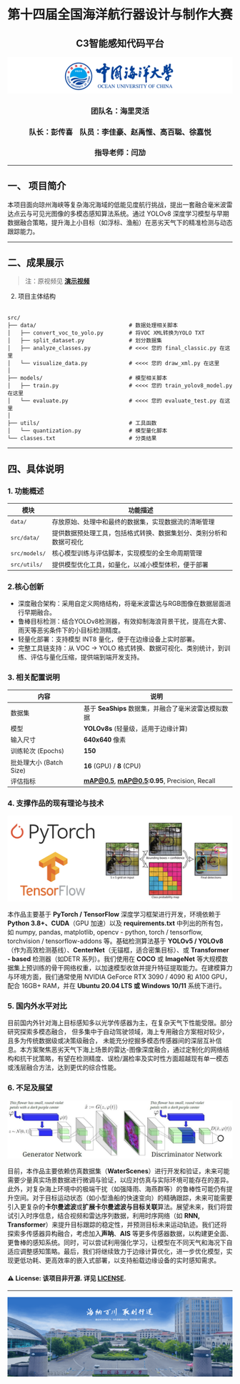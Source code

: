 <div align="center">
  <h1>第十四届全国海洋航行器设计与制作大赛
  <h2>C3智能感知代码平台
</div>

<img src="./doc/img/ouc.png" alt="ouc_alt" title="ouc_img">

<div align="center">
  <h3> 团队名：海里灵活
  <h3> 队长：彭传喜 &nbsp;&nbsp; 队员：李佳豪、赵禹惟、高百聪、徐嘉悦
  <h3> 指导老师：闫劢
</div>

---

## 一、 项目简介
本项目面向琼州海峡等复杂海况海域的低能见度航行挑战，提出一套融合毫米波雷达点云与可见光图像的多模态感知算法系统。通过 YOLOv8 深度学习模型与早期数据融合策略，提升海上小目标（如浮标、渔船）在恶劣天气下的精准检测与动态跟踪能力。

---

## 二、成果展示
<p align="center">

</p>

> 注：原视频见 [**演示视频**]()

2. 项目主体结构
<pre><code>
src/
├── data/                             # 数据处理相关脚本
│   ├── convert_voc_to_yolo.py        # 将VOC XML转换为YOLO TXT
│   ├── split_dataset.py              # 划分数据集
│   ├── analyze_classes.py            # <<<< 您的 final_classic.py 在这里
│   └── visualize_data.py             # <<<< 您的 draw_xml.py 在这里
│
├── models/                           # 模型相关脚本
│   ├── train.py                      # <<<< 您的 train_yolov8_model.py 在这里
│   └── evaluate.py                   # <<<< 您的 evaluate_test.py 在这里
│
├── utils/                            # 工具函数
│   └── quantization.py               # 模型量化脚本
└── classes.txt                       # 分类结果
</code></pre>

---

## 四、具体说明
### 1. 功能概述
| 模块     | 功能描述 |
|----------|----------|
| `data/` | 存放原始、处理中和最终的数据集，实现数据流的清晰管理 |
| `src/data/` | 提供数据预处理工具，包括格式转换、数据集划分、类别分析和数据可视化 |
| `src/models/` | 核心模型训练与评估脚本，实现模型的全生命周期管理 |
| `src/utils/` | 提供模型优化工具，如量化，以减小模型体积，便于部署 |

### 2.核心创新
-  深度融合架构：采用自定义网络结构，将毫米波雷达与RGB图像在数据层面进行早期融合。
- 鲁棒目标检测：结合YOLOv8检测器，有效抑制海浪背景干扰，提高在大雾、雨天等恶劣条件下的小目标检测精度。
- 轻量化部署：支持模型 INT8 量化，便于在边缘设备上实时部署。
- 完整工具链支持：从 VOC → YOLO 格式转换、数据可视化、类别统计，到训练、评估与量化压缩，提供端到端开发支持。

### 3. 相关配置说明
| 内容 | 说明 |
|-------------|-----------|
| 数据集 | 基于 **SeaShips** 数据集，并融合了毫米波雷达模拟数据 |
| 模型 | **YOLOv8s** (轻量级，适用于边缘计算) |
| 输入尺寸 | **640x640** 像素 |
| 训练轮次 (Epochs) | **150** |
| 批处理大小 (Batch Size) | **16** (GPU) / **8** (CPU) |
| 评估指标 | **mAP@0.5**, **mAP@0.5:0.95**, Precision, Recall |

### 4. 支撑作品的现有理论与技术
<div align="center">
    <img src="./doc/img/pytorch.png" alt="pytorch_alt" title="pytorch_img">
</div>

本作品主要基于 **PyTorch / TensorFlow** 深度学习框架进行开发，环境依赖于 **Python 3.8+、CUDA**（GPU 加速）以及 **requirements.txt** 中列出的所有包，如 numpy, pandas, matplotlib, opencv - python, torch / tensorflow, torchvision / tensorflow-addons 等。基础检测算法基于 **YOLOv5 / YOLOv8**（作为高效检测基线）、**CenterNet**（无锚框，适合密集目标）、或 **Transformer - based** 检测器（如DETR 系列）。我们使用在 **COCO** 或 **ImageNet** 等大规模数据集上预训练的骨干网络权重，以加速模型收敛并提升特征提取能力。在建模算力与环境方面，我们通常使用 NVIDIA GeForce RTX 3090 / 4090 和 A100 GPU，配合 16GB+ RAM，并在 **Ubuntu 20.04 LTS 或 Windows 10/11** 系统下进行。

### 5. 国内外水平对比
目前国内外针对海上目标感知多以光学传感器为主，在复杂天气下性能受限。部分研究探索多模态融合， 但多集中于自动驾驶领域，海上专用融合方案相对较少， 且多为传统数据级或决策级融合， 未能充分挖掘多模态传感器间的深层互补信息。本方案聚焦恶劣天气下海上场景的雷达-图像深度融合，通过定制化的网络结构和抗干扰策略，有望在检测精度、误检/漏检率及实时性方面超越现有单一模态或浅层融合方法，达到更优的综合性能。

### 6. 不足及展望
<div align="center">
    <img src="./doc/img/RNN.png" alt="RNN_alt" title="RNN_img">
</div>

目前，本作品主要依赖仿真数据集（**WaterScenes**）进行开发和验证，未来可能需要少量真实场景数据进行微调与验证，以应对仿真与实际环境可能存在的差异。此外，对复杂海上环境中的极端干扰（如强降雨、海燕群等）的鲁棒性可能仍有提升空间。对于目标运动状态（如小型渔船的快速变向）的精确跟踪，未来可能需要引入更复杂的**卡尔曼滤波**或**扩展卡尔曼滤波与目标关联**算法。展望未来，我们将尝试引入时序信息，结合视频和雷达序列数据，利用时序网络（如 **RNN, Transformer**）来提升目标跟踪的稳定性，并预测目标未来运动轨迹。我们还将探索多传感器异构融合，考虑加入**声呐**、**AIS** 等更多传感器数据，以构建更全面、更鲁棒的感知系统。同时，可以尝试利用强化学习，让模型在不同天气和海况下自适应调整感知策略。最后，我们将继续致力于边缘计算优化，进一步优化模型，实现更低功耗、更高效率的嵌入式部署，以支持船载边缘设备的实时感知需求。

#### ⚠️ License: 该项目非开源. 详见 [LICENSE](./LICENSE).

---

<img src="./doc/img/ouc2.png" alt="ouc2_alt" title="ouc2_img">